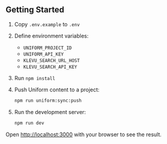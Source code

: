 ## Getting Started

1. Copy `.env.example` to `.env`

1. Define environment variables:
    - `UNIFORM_PROJECT_ID`
    - `UNIFORM_API_KEY`
    - `KLEVU_SEARCH_URL_HOST`
    - `KLEVU_SEARCH_API_KEY`

1. Run `npm install`

1. Push Uniform content to a project:
    ```bash
    npm run uniform:sync:push
    ```

1. Run the development server:

    ```bash
    npm run dev
    ```

Open [http://localhost:3000](http://localhost:3000) with your browser to see the result.